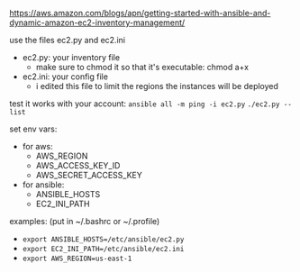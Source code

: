 https://aws.amazon.com/blogs/apn/getting-started-with-ansible-and-dynamic-amazon-ec2-inventory-management/

use the files ec2.py and ec2.ini
- ec2.py: your inventory file
  - make sure to chmod it so that it's executable: chmod a+x
- ec2.ini: your config file
  - i edited this file to limit the regions the instances will be deployed

test it works with your account:
`ansible all -m ping -i ec2.py`
`./ec2.py --list`

set env vars:
- for aws:
  - AWS_REGION
  - AWS_ACCESS_KEY_ID
  - AWS_SECRET_ACCESS_KEY
- for ansible:
  - ANSIBLE_HOSTS
  - EC2_INI_PATH

examples:
(put in ~/.bashrc or ~/.profile)
- `export ANSIBLE_HOSTS=/etc/ansible/ec2.py`
- `export EC2_INI_PATH=/etc/ansible/ec2.ini`
- `export AWS_REGION=us-east-1`
